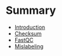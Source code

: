 # Summary

- [Introduction](./intro.md)
- [Checksum](./checksum.md)
- [FastQC](./fastqc.md)
- [Mislabeling](./mislabeling.md)
